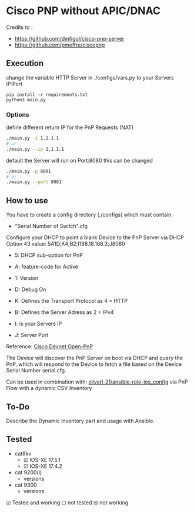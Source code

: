 # Cisco PNP without APIC/DNAC

Credits to : 
- https://github.com/dmfigol/cisco-pnp-server
- https://github.com/pmeffre/ciscopnp

## Execution
change the variable HTTP Server in ./configs/vars.py to your Servers IP:Port

```shell
pip install -r requirements.txt
python3 main.py
```
### Options

define different return IP for the PnP Requests (NAT)
```sh
./main.py -i 1.1.1.1
# or
./main.py --ip 1.1.1.1
```
default the Server will run on Port:8080 this can be changed
```sh
./main.py -p 8081
# or
./main.py --port 8081
```

## How to use

You have to create a config directory (./configs) which must contain:

 - "Serial Number of Switch".cfg

Configure your DHCP to point a blank Device to the PnP Server via DHCP Option 43 value: 5A1D;K4;B2;I198.18.168.3;J8080

- 5: DHCP sub-option for PnP
- A: feature-code for Active
- 1: Version
- D: Debug On

- K: Defines the Transport Protocol as 4 = HTTP
- B: Defines the Server Adress as 2 = IPv4
- I: is your Servers IP
- J: Server Port

Reference: [Cisco Devnet Open-PnP](https://developer.cisco.com/site/open-plug-n-play/learn/learn-open-pnp-protocol/)

The Device will discover the PnP Server on boot via DHCP and query the PnP, which will respond to the Device to fetch a file based on the Device Serial Number serial.cfg.

Can be used in combination with: [oliverl-21/ansible-role-ios_config](https://github.com/oliverl-21/ansible-role-ios_config) via PnP Flow with a dynamic CSV Inventory

## To-Do

Describe the Dynamic Inventory part and usage with Ansible.

## Tested

- cat8kv
  - &#9745; IOS-XE 17.5.1
  - &#9745; IOS-XE 17.4.2
- cat 9200(l)
  - versions
- cat 9300
  - versions

&#9745; Tested and working
&#9744; not tested
&#9746; not working
